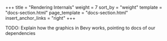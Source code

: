 +++
title = "Rendering Internals"
weight = 7
sort_by = "weight"
template = "docs-section.html"
page_template = "docs-section.html"
insert_anchor_links = "right"
+++

TODO: Explain how the graphics in Bevy works, pointing to docs of our dependencies
